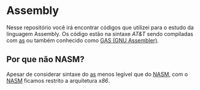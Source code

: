 # Assembly

Nesse repositório você irá encontrar códigos que utilizei para o estudo da
linguagem Assembly. Os código estão na sintaxe *AT&T* sendo compiladas com
[as][gas] ou também conhecido como [GAS (GNU Assembler)][gas]. 

## Por que não NASM?

Apesar de considerar sintaxe do [as][gas] menos legível que do [NASM][nasm],
com o [NASM][nasm] ficamos restrito a arquitetura *x86*.

[gas]: https://en.wikipedia.org/wiki/GNU_Assembler
[nasm]: https://pt.wikipedia.org/wiki/NASM
